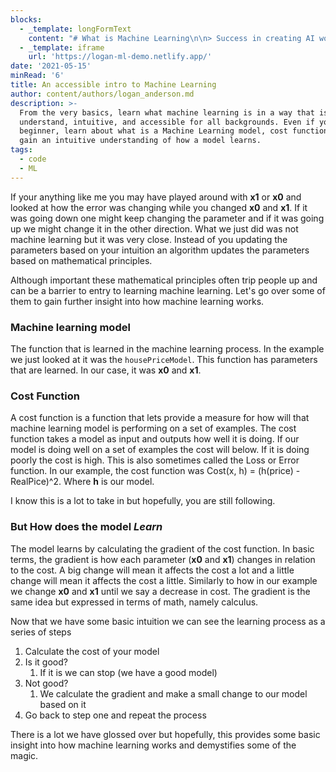 ```yaml
---
blocks:
  - _template: longFormText
    content: "# What is Machine Learning\n\n> Success in creating AI would be the biggest event in human history. Unfortunately, it might also be the last, unless we learn how to avoid the risks\n\n\\- [Stephen Hawking](https://www.hawking.org.uk/biography)\n\nMachine learning and artificial intelligence have had grown in popularity significantly over the past years. With this growth comes benefits and consequences. This article introduces the basic concepts of machine learning with intuitive visuals and little or no math/calculations. The goal is to give one a feel for how machine learning works. Understanding will play a key role in the future of machine learning as not having a good understanding of what is happening can have dire consequences.\n\n## Intuitive Understanding\n\nAt its core machine learning is an algorithm (or a set of instructions) for updating parameters. For example, If I had a function that looked like this.\n\n    def housePriceModel(x0,x1,squareFootage):\n    \treturn x0 + squareFootage*x1\n\nThe goal of this function is to guess the price of the house when given square footage and to do it as accurately as possible. It takes an **x0** and **x1** as parameters but we do not know what these parameters are. This is where machine learning comes to the rescue. Without machine learning, we would pick an **x0** and **x1** by trial and error. We could pick them and then look at how well these two parameters work on a set of data. I have coded up a demo below so you can play the role of machine learning and see how well you can make this model perform. The goal is to tweak and change **x0** and **x1** and try to make the error as small as possible (we will get into how this is calculated later). The data that is being used for this is a [subset of a housing dataset](https://www.kaggle.com/c/house-prices-advanced-regression-techniques). Go ahead, play the role of machine learning, tweak **x0** and **x1** in the form below and see how small you can make the error."
  - _template: iframe
    url: 'https://logan-ml-demo.netlify.app/'
date: '2021-05-15'
minRead: '6'
title: An accessible intro to Machine Learning
author: content/authors/logan_anderson.md
description: >-
  From the very basics, learn what machine learning is in a way that is easy to
  understand, intuitive, and accessible for all backgrounds. Even if you are a
  beginner, learn about what is a Machine Learning model, cost function, and
  gain an intuitive understanding of how a model learns.
tags:
  - code
  - ML
---
```


If your anything like me you may have played around with **x1** or **x0** and looked at how the error was changing while you changed **x0** and **x1**. If it was going down one might keep changing the parameter and if it was going up we might change it in the other direction. What we just did was not machine learning but it was very close. Instead of you updating the parameters based on your intuition an algorithm updates the parameters based on mathematical principles.

Although important these mathematical principles often trip people up and can be a barrier to entry to learning machine learning. Let's go over some of them to gain further insight into how machine learning works.

### Machine learning model

The function that is learned in the machine learning process. In the example we just looked at it was the `housePriceModel`. This function has parameters that are learned. In our case, it was **x0** and **x1**. 

### Cost Function

A cost function is a function that lets provide a measure for how will that machine learning model is performing on a set of examples. The cost function takes a model as input and outputs how well it is doing.  If our model is doing well on a set of examples the cost will below. If it is doing poorly the cost is high. This is also sometimes called the Loss or Error function. In our example, the cost function was Cost(x, h) = (h(price) - RealPice)^2. Where **h** is our model.

I know this is a lot to take in but hopefully, you are still following. 

### But How does the model _Learn_

The model learns by calculating the gradient of the cost function. In basic terms, the gradient is how each parameter (**x0** and **x1**) changes in relation to the cost. A big change will mean it affects the cost a lot and a little change will mean it affects the cost a little. Similarly to how in our example we change **x0** and **x1** until we say a decrease in cost. The gradient is the same idea but expressed in terms of math, namely calculus. 

Now that we have some basic intuition we can see the learning process as a series of steps

1. Calculate the cost of your model
2. Is it good?
   1. If it is we can stop (we have a good model)
3. Not good?
   1. We calculate the gradient and make a small change to our model based on it
4. Go back to step one and repeat the process

There is a lot we have glossed over but hopefully, this provides some basic insight into how machine learning works and demystifies some of the magic.
